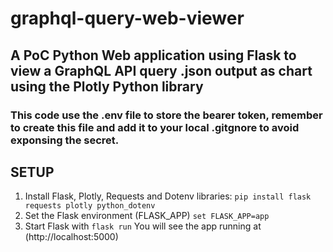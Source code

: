 # graphql-query-web-viewer
## A PoC Python Web application using Flask to view a GraphQL API query .json output as chart using the Plotly Python library 
### This code use the .env file to store the bearer token, remember to create this file and add it to your local .gitgnore to avoid exponsing the secret. 

## SETUP

1. Install Flask, Plotly, Requests and Dotenv libraries: ``` pip install flask requests plotly python_dotenv ```
2. Set the Flask environment (FLASK_APP) ``` set FLASK_APP=app ```
3. Start Flask with ``` flask run ```
You will see the app running at (http://localhost:5000)
